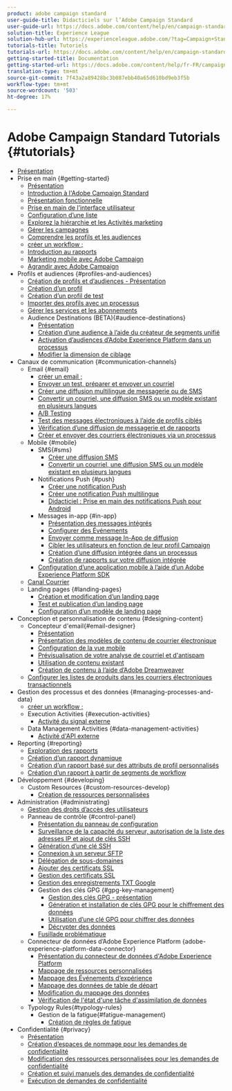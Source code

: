 ```yaml
---
product: adobe campaign standard
user-guide-title: Didacticiels sur l’Adobe Campaign Standard
user-guide-url: https://docs.adobe.com/content/help/en/campaign-standard-learn/tutorials/overview.html
solution-title: Experience League
solution-hub-url: https://experienceleague.adobe.com/?tag=Campaign+Standard#recommended/solutions/campaign
tutorials-title: Tutoriels
tutorials-url: https://docs.adobe.com/content/help/en/campaign-standard-learn/tutorials/overview.html
getting-started-title: Documentation
getting-started-url: https://docs.adobe.com/content/help/fr-FR/campaign-standard/using/campaign-standard-home.html
translation-type: tm+mt
source-git-commit: 7f43a2a89428bc3b087ebb40a65d610bd9eb3f5b
workflow-type: tm+mt
source-wordcount: '503'
ht-degree: 17%

---
```



# Adobe Campaign Standard Tutorials {#tutorials}

+ [Présentation](/help/overview.md)
+ Prise en main {#getting-started}
   + [Présentation](/help/getting-started/getting-started-overview.md)
   + [Introduction à l&#39;Adobe Campaign Standard](/help/getting-started/adobe-campaign-standard-introduction.md)
   + [Présentation fonctionnelle](/help/getting-started/functional-overview.md)
   + [Prise en main de l’interface utilisateur](/help/getting-started/getting-started-with-the-ui.md)
   + [Configuration d’une liste](/help/getting-started/configure-a-list.md)
   + [Explorez la hiérarchie et les Activités marketing](/help/getting-started/explore-hierarchy-and-marketing-activities.md)
   + [Gérer les campagnes](/help/getting-started/managing-campaigns.md)
   + [Comprendre les profils et les audiences](/help/getting-started/understanding-profiles-and-audiences.md)
   + [créer un workflow ;](/help/managing-processes-and-data/create-workflow.md)
   + [Introduction au rapports](/help/getting-started/reporting-with-adobe-campaign-introduction.md)
   + [Marketing mobile avec Adobe Campaign](/help/getting-started/mobile-marketing-with-adobe-campaign.md)
   + [Agrandir avec Adobe Campaign](/help/getting-started/growing-with-adobe-campaign.md)
+ Profils et audiences {#profiles-and-audiences}
   + [Création de profils et d’audiences - Présentation](/help/profiles-and-audiences/creating-profiles-and-audiences.md)
   + [Création d’un profil](/help/profiles-and-audiences/creating-a-profile.md)
   + [Création d’un profil de test](/help/profiles-and-audiences/test-profiles.md)
   + [Importer des profils avec un processus](/help/managing-processes-and-data/importing-profiles.md)
   + [Gérer les services et les abonnements](/help/managing-processes-and-data/services-and-subscriptions.md)
   + Audience Destinations (BETA){#audience-destinations}
      + [Présentation](/help/profiles-and-audiences/audience-destinations/audience-destinations-overview.md)
      + [Création d’une audience à l’aide du créateur de segments unifié](/help/profiles-and-audiences/audience-destinations/creating-audiences-using-segment-builder.md)
      + [Activation d’audiences d’Adobe Experience Platform dans un processus](/help/profiles-and-audiences/audience-destinations/activating-aep-audiences.md)
      + [Modifier la dimension de ciblage](/help/profiles-and-audiences/audience-destinations/changing-targeting-dimension.md)
+ Canaux de communication {#communication-channels}
   + Email {#email}
      + [créer un email ;](/help/communication-channels/email/create-email-from-homepage.md)
      + [Envoyer un test, préparer et envoyer un courriel](/help/communication-channels/email/sending-test-preparing-sending-email.md)
      + [Créer une diffusion multilingue de messagerie ou de SMS](/help/communication-channels/create-multilingual-deliveries.md)
      + [Convertir un courriel, une diffusion SMS ou un modèle existant en plusieurs langues](/help/communication-channels/covert-into-multilingual-deliveries.md)
      + [A/B Testing](/help/communication-channels/email/a-b-testing.md)
      + [Test des messages électroniques à l’aide de profils ciblés](/help/communication-channels/email/profile-substitution.md)
      + [Vérification d’une diffusion de messagerie et de rapports](/help/communication-channels/email/reviewing-personalized-email-delivery-and-reports.md)
      + [Créer et envoyer des courriers électroniques via un processus](/help/communication-channels/email/create-and-send-emails-via-workflow.md)
   + Mobile {#mobile}
      + SMS{#sms}
         + [Créer une diffusion SMS](/help/communication-channels/mobile/sms/sms-delivery.md)
         + [Convertir un courriel, une diffusion SMS ou un modèle existant en plusieurs langues](/help/communication-channels/covert-into-multilingual-deliveries.md)
      + Notifications Push {#push}
         + [Créer une notification Push](/help/communication-channels/mobile/push-notifications/creating-a-push-notification.md)
         + [Créer une notification Push multilingue](/help/communication-channels/mobile/push-notifications/creating-multilingual-push-notifications.md)
         + [Didacticiel : Prise en main des notifications Push pour Android](https://docs.adobe.com/content/help/en/campaign-standard-learn/getting-started-with-push-notifications-android/introduction.html)
      + Messages in-app {#in-app}
         + [Présentation des messages intégrés](/help/communication-channels/mobile/in-app/in-app-message-overview.md)
         + [Configurer des Événements](/help/communication-channels/mobile/in-app/configure-events.md)
         + [Envoyer comme message In-App de diffusion](/help/communication-channels/mobile/in-app/broadcast-in-app-message.md)
         + [Cibler les utilisateurs en fonction de leur profil Campaign](/help/communication-channels/mobile/in-app/target-users-based-on-campaign-profile.md)
         + [Création d’une diffusion intégrée dans un processus](/help/communication-channels/mobile/in-app/in-app-activity.md)
         + [Création de rapports sur votre diffusion intégrée](/help/communication-channels/mobile/in-app/in-app-reporting.md)
      + [Configuration d’une application mobile à l’aide d’un Adobe Experience Platform SDK](/help/communication-channels/mobile/configure-mobile-apps-using-aep-sdk.md)
   + [Canal Courrier](/help/communication-channels/direct-mail/directmail.md)
   + Landing pages {#landing-pages}
      + [Création et modification d’un landing page](/help/communication-channels/landing-pages/landing-page-create-and-edit.md)
      + [Test et publication d’un landing page](/help/communication-channels/landing-pages/landing-page-test-and-publish.md)
      + [Configuration d’un modèle de landing page](/help/communication-channels/landing-pages/landing-page-configure-templates.md)
+ Conception et personnalisation de contenu {#designing-content}
   + Concepteur d&#39;email{#email-designer}
      + [Présentation](/help/designing-content/email-designer/email-designer-overview.md)
      + [Présentation des modèles de contenu de courrier électronique](/help/designing-content/email-designer/email-content-templates.md)
      + [Configuration de la vue mobile](/help/designing-content/email-designer/configure-the-mobile-view.md)
      + [Prévisualisation de votre analyse de courriel et d&#39;antispam](/help/designing-content/email-designer/preview-your-email.md)
      + [Utilisation de contenu existant](/help/designing-content/email-designer/working-with-existing-content.md)
      + [Création de contenu à l’aide d’Adobe Dreamweaver](/help/designing-content/email-designer/dreamweaver-integration.md)
   + [Configurer les listes de produits dans les courriers électroniques transactionnels](/help/designing-content/product-listings-in-transactional-email.md)
+ Gestion des processus et des données {#managing-processes-and-data}
   + [créer un workflow ;](/help/managing-processes-and-data/create-workflow.md)
   + Execution Activities {#execution-activities}
      + [Activité du signal externe](/help/managing-processes-and-data/execution-activities/external-signal-activity.md)
   + Data Management Activities {#data-management-activities}
      + [Activité d&#39;API externe](/help/managing-processes-and-data/data-management-activities/external-api-activity.md)
+ Reporting {#reporting}
   + [Exploration des rapports](/help/getting-started/exploring-reports.md)
   + [Création d’un rapport dynamique](/help/reporting/creating-a-dynamic-report.md)
   + [Création d’un rapport basé sur des attributs de profil personnalisés](/help/reporting/custom-profile-attributes-dynamic-reports.md)
   + [Création d’un rapport à partir de segments de workflow](/help/reporting/report-on-workflow-segments.md)
+ Développement {#developing}
   + Custom Resources {#custom-resources-develop}
      + [Création de ressources personnalisées](/help/managing-processes-and-data/custom-resources/creating-custom-resources.md)
+ Administration {#administrating}
   + [Gestion des droits d’accès des utilisateurs](/help/administrating/managing-user-access-rights.md)
   + Panneau de contrôle {#control-panel}
      + [Présentation du panneau de configuration](/help/administrating/control-panel/control-panel-overview.md)
      + [Surveillance de la capacité du serveur, autorisation de la liste des adresses IP et ajout de clés SSH](/help/administrating/control-panel/monitoring-server-capacity-allow-listing-adding-ssh-key.md)
      + [Génération d’une clé SSH](/help/administrating/control-panel/generate-ssh-key.md)
      + [Connexion à un serveur SFTP](/help/administrating/control-panel/connect-to-sftp-server.md)
      + [Délégation de sous-domaines](/help/administrating/control-panel/subdomain-delegation.md)
      + [Ajouter des certificats SSL](/help/administrating/control-panel/adding-ssl-certificates.md)
      + [Gestion des certificats SSL](/help/administrating/control-panel/managing-ssl-certificates.md)
      + [Gestion des enregistrements TXT Google](/help/administrating/control-panel/google-txt-record-management.md)
      + Gestion des clés GPG {#gpg-key-management}
         + [Gestion des clés GPG - présentation](/help/administrating/control-panel/gpg-key-management/gpg-key-management-overview.md)
         + [Génération et installation de clés GPG pour le chiffrement des données](/help/administrating/control-panel/gpg-key-management/generating-and-installing-gpg-keys-for-data-encryption.md)
         + [Utilisation d’une clé GPG pour chiffrer des données](/help/administrating/control-panel/gpg-key-management/using-a-gpg-key-to-encrypt-data.md)
         + [Décrypter des données](/help/administrating/control-panel/gpg-key-management/decrypting-data.md)
      + [Fusillade problématique](/help/administrating/control-panel/trouble-shooting.md)
   + Connecteur de données d’Adobe Experience Platform {adobe-experience-platform-data-connector}
      + [Présentation du connecteur de données d&#39;Adobe Experience Platform](/help/administrating/adobe-experience-platform-data-connector/understanding-the-adobe-experience-platform-data-connector.md)
      + [Mappage de ressources personnalisées](/help/administrating/adobe-experience-platform-data-connector/mapping-custom-resources.md)
      + [Mappage des Événements d’expérience](/help/administrating/adobe-experience-platform-data-connector/mapping-experience-events.md)
      + [Mappage des données de table de départ](/help/administrating/adobe-experience-platform-data-connector/mapping-seed-table-data.md)
      + [Modification du mappage des données](/help/administrating/adobe-experience-platform-data-connector/modifying-data-mapping.md)
      + [Vérification de l&#39;état d&#39;une tâche d&#39;assimilation de données](/help/administrating/adobe-experience-platform-data-connector/checking-status-of-data-ingestion-jobs.md)
   + Typology Rules{#typology-rules}
      + Gestion de la fatigue{#fatigue-management}
         + [Création de règles de fatigue](/help/administrating/typology-rules/fatigue-management/create-fatigue-rules.md)
+ Confidentialité {#privacy}
   + [Présentation](/help/privacy/privacy-overview.md)
   + [Création d’espaces de nommage pour les demandes de confidentialité](/help/privacy/namespaces-for-privacy-requests.md)
   + [Modification des ressources personnalisées pour les demandes de confidentialité](/help/privacy/custom-resources-for-privacy-requests.md)
   + [Création et suivi manuels des demandes de confidentialité](/help/privacy/create-and-track-privacy-requests.md)
   + [Exécution de demandes de confidentialité](/help/privacy/execute-privacy-requests.md)
